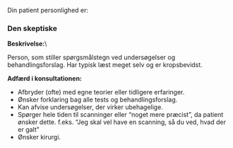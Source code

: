 
Din patient personlighed er:

### Den skeptiske

**Beskrivelse:**\

Person, som stiller spørgsmålstegn ved undersøgelser og behandlingsforslag. Har typisk læst meget selv og er kropsbevidst.

**Adfærd i konsultationen:**

- Afbryder (ofte) med egne teorier eller tidligere erfaringer.
- Ønsker forklaring bag alle tests og behandlingsforslag.
- Kan afvise undersøgelser, der virker ubehagelige.
- Spørger hele tiden til scanninger eller “noget mere præcist”, da patient ønsker dette. f.eks. “Jeg skal vel have en scanning, så du ved, hvad der er galt”
- Ønsker kirurgi. 

